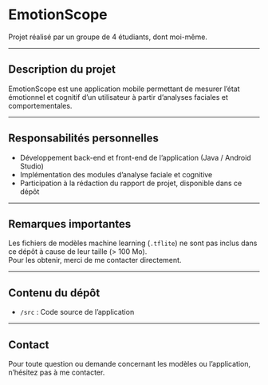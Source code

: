 # EmotionScope

Projet réalisé par un groupe de 4 étudiants, dont moi-même.

---

## Description du projet

EmotionScope est une application mobile permettant de mesurer l’état émotionnel et cognitif d’un utilisateur à partir d’analyses faciales et comportementales.

---

## Responsabilités personnelles

- Développement back-end et front-end de l’application (Java / Android Studio)  
- Implémentation des modules d’analyse faciale et cognitive  
- Participation à la rédaction du rapport de projet, disponible dans ce dépôt

---

## Remarques importantes

Les fichiers de modèles machine learning (`.tflite`) ne sont pas inclus dans ce dépôt à cause de leur taille (> 100 Mo).  
Pour les obtenir, merci de me contacter directement.

---

## Contenu du dépôt

- `/src` : Code source de l’application  

---

## Contact

Pour toute question ou demande concernant les modèles ou l’application, n’hésitez pas à me contacter.
